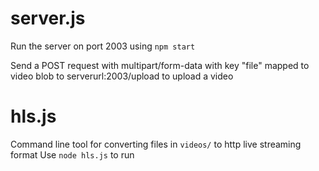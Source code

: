 # server.js

Run the server on port 2003 using `npm start`

Send a POST request with multipart/form-data with key "file" mapped to video blob to serverurl:2003/upload to upload a video

# hls.js

Command line tool for converting files in `videos/` to http live streaming format
Use `node hls.js` to run